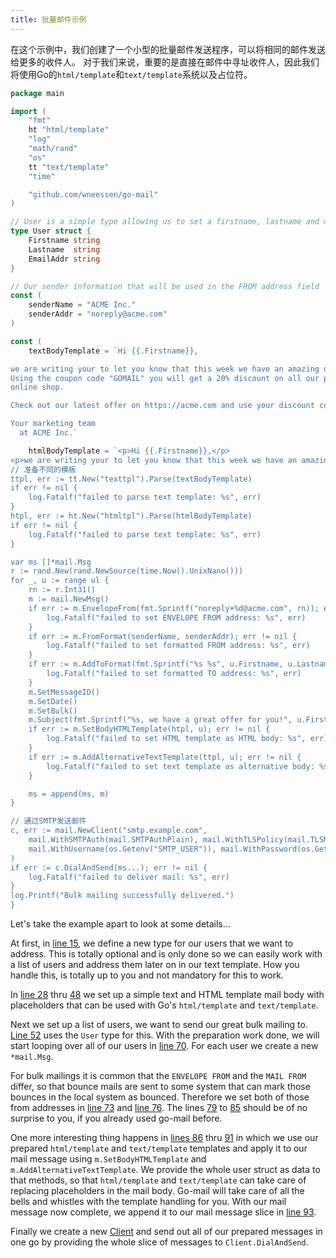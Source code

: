 ```yaml
---
title: 批量邮件示例
---
```


在这个示例中，我们创建了一个小型的批量邮件发送程序，可以将相同的邮件发送给更多的收件人。 对于我们来说，重要的是直接在邮件中寻址收件人，因此我们将使用Go的`html/template`和`text/template`系统以及占位符。

```go
package main

import (
    "fmt"
    ht "html/template"
    "log"
    "math/rand"
    "os"
    tt "text/template"
    "time"

    "github.com/wneessen/go-mail"
)

// User is a simple type allowing us to set a firstname, lastname and mail address
type User struct {
    Firstname string
    Lastname  string
    EmailAddr string
}

// Our sender information that will be used in the FROM address field
const (
    senderName = "ACME Inc."
    senderAddr = "noreply@acme.com"
)

const (
    textBodyTemplate = `Hi {{.Firstname}},

we are writing your to let you know that this week we have an amazing offer for you.
Using the coupon code "GOMAIL" you will get a 20% discount on all our products in our
online shop.

Check out our latest offer on https://acme.com and use your discount code today!

Your marketing team
  at ACME Inc.`

    htmlBodyTemplate = `<p>Hi {{.Firstname}},</p>
<p>we are writing your to let you know that this week we have an amazing offer for you.
// 准备不同的模板
ttpl, err := tt.New("texttpl").Parse(textBodyTemplate)
if err != nil {
    log.Fatalf("failed to parse text template: %s", err)
}
htpl, err := ht.New("htmltpl").Parse(htmlBodyTemplate)
if err != nil {
    log.Fatalf("failed to parse text template: %s", err)
}

var ms []*mail.Msg
r := rand.New(rand.NewSource(time.Now().UnixNano()))
for _, u := range ul {
    rn := r.Int31()
    m := mail.NewMsg()
    if err := m.EnvelopeFrom(fmt.Sprintf("noreply+%d@acme.com", rn)); err != nil {
        log.Fatalf("failed to set ENVELOPE FROM address: %s", err)
    }
    if err := m.FromFormat(senderName, senderAddr); err != nil {
        log.Fatalf("failed to set formatted FROM address: %s", err)
    }
    if err := m.AddToFormat(fmt.Sprintf("%s %s", u.Firstname, u.Lastname), u.EmailAddr); err != nil {
        log.Fatalf("failed to set formatted TO address: %s", err)
    }
    m.SetMessageID()
    m.SetDate()
    m.SetBulk()
    m.Subject(fmt.Sprintf("%s, we have a great offer for you!", u.Firstname))
    if err := m.SetBodyHTMLTemplate(htpl, u); err != nil {
        log.Fatalf("failed to set HTML template as HTML body: %s", err)
    }
    if err := m.AddAlternativeTextTemplate(ttpl, u); err != nil {
        log.Fatalf("failed to set text template as alternative body: %s", err)
    }

    ms = append(ms, m)
}

// 通过SMTP发送邮件
c, err := mail.NewClient("smtp.example.com",
    mail.WithSMTPAuth(mail.SMTPAuthPlain), mail.WithTLSPolicy(mail.TLSMandatory),
    mail.WithUsername(os.Getenv("SMTP_USER")), mail.WithPassword(os.Getenv("SMTP_PASS")),
)
if err := c.DialAndSend(ms...); err != nil {
    log.Fatalf("failed to deliver mail: %s", err)
}
log.Printf("Bulk mailing successfully delivered.")
}
```

Let's take the example apart to look at some details...

At first, in [line 15](#hl-0-15), we define a new type for our users that we want to address. This is totally optional and is only done so we can easily work with a list of users and address them later on in our text template. How you handle this, is totally up to you and not mandatory for this to work.

In [line 28](#hl-0-28) thru [48](#hl-0-48) we set up a simple text and HTML template mail body with placeholders that can be used with Go's `html/template` and `text/template`.

Next we set up a list of users, we want to send our great bulk mailing to. [Line 52](#hl-0-52) uses the `User` type for this. With the preparation work done, we will start looping over all of our users in [line 70](#hl-0-70). For each user we create a new `*mail.Msg`.

For bulk mailings it is common that the `ENVELOPE FROM` and the `MAIL FROM` differ, so that bounce mails are sent to some system that can mark those bounces in the local system as bounced. Therefore we set both of those from addresses in [line 73](#hl-0-73) and [line 76](#hl-0-76). The lines [79](#hl-0-79) to [85](#hl-0-85) should be of no surprise to you, if you already used go-mail before.

One more interesting thing happens in [lines 86](#hl-0-86) thru [91](#hl-0-91) in which we use our prepared `html/template` and `text/template` templates and apply it to our mail message using `m.SetBodyHTMLTemplate` and `m.AddAlternativeTextTemplate`. We provide the whole user struct as data to that methods, so that `html/template` and `text/template` can take care of replacing placeholders in the mail body. Go-mail will take care of all the bells and whistles with the template handling for you. With our mail message now complete, we append it to our mail message slice in [line 93](#hl-0-93).

Finally we create a new [Client](/reference/client/) and send out all of our prepared messages in one go by providing the whole slice of messages to `Client.DialAndSend`.